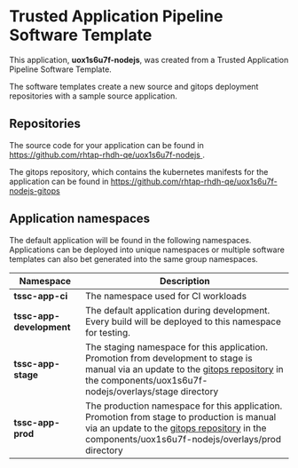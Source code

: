 # Trusted Application Pipeline Software Template

This application, **uox1s6u7f-nodejs**, was created from a Trusted Application Pipeline Software Template.

The software templates create a new source and gitops deployment repositories with a sample source application. 

## Repositories

The source code for your application can be found in [https://github.com/rhtap-rhdh-qe/uox1s6u7f-nodejs ](https://github.com/rhtap-rhdh-qe/uox1s6u7f-nodejs ).
 
The gitops repository, which contains the kubernetes manifests for the application can be found in 
[https://github.com/rhtap-rhdh-qe/uox1s6u7f-nodejs-gitops ](https://github.com/rhtap-rhdh-qe/uox1s6u7f-nodejs-gitops ) 

## Application namespaces 

The default application will be found in the following namespaces. Applications can be deployed into unique namespaces or multiple software templates can also bet generated into the same group namespaces.  

|  Namespace   |  Description   |  
| -------- | -------- |
| **tssc-app-ci** | The namespace used for CI workloads |
| **tssc-app-development** | The default application during development. Every build will be deployed to this namespace for testing. |
| **tssc-app-stage** | The staging namespace for this application. Promotion from development to stage is manual via an update to the [gitops repository](https://github.com/rhtap-rhdh-qe/uox1s6u7f-nodejs-gitops ) in the components/uox1s6u7f-nodejs/overlays/stage directory |
| **tssc-app-prod** | The production namespace for this application. Promotion from stage to production is manual via an update to the [gitops repository](https://github.com/rhtap-rhdh-qe/uox1s6u7f-nodejs-gitops ) in the components/uox1s6u7f-nodejs/overlays/prod directory |